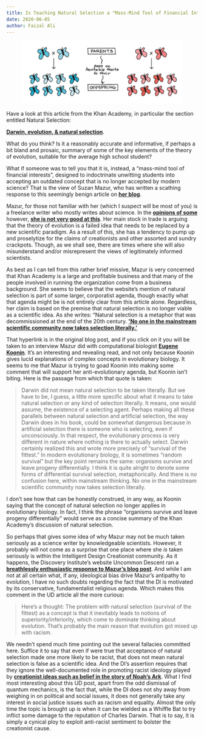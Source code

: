 ```yaml
---
title: Is Teaching Natural Selection a "Mass-Mind Tool of Financial Interests"?
date: 2020-06-05
author: Faizal Ali
---
```


<figure>
<img src="/uploads/2020/butterflies.png"/>
</figure>

Have a look at this article from the Khan Academy, in particular the section entitled Natural Selection:

<strong><a href="https://www.khanacademy.org/science/biology/her/evolution-and-natural-selection/a/darwin-evolution-natural-selection">Darwin, evolution, &amp; natural selection</a></strong>.

What do you think?  Is it a reasonably accurate and informative, if perhaps a bit bland and prosaic, summary of some of the key elements of the theory of evolution, suitable for the average high school student?

What if someone was to tell you that it is, instead, a “mass-mind tool of financial interests”, designed to indoctrinate unwitting students into accepting an outdated concept that is no longer accepted by modern science?  That is the view of Suzan Mazur, who has written a scathing response to this seemingly benign article on  <strong><a href="https://oscillations.net/2020/05/23/sal-khan-end-mass-mind-teaching-of-darwinian-natural-selection/">her blog</a></strong>.  

<!--more-->

Mazur, for those not familiar with her (which I suspect will be most of you) is a freelance writer who mostly writes about science.  In the <strong><a href="https://sandwalk.blogspot.com/2016/12/suzan-mazur-doesnt-like-carl-zimmer.html">opinions of some</a></strong> however, <strong><a href="https://freethoughtblogs.com/pharyngula/2016/12/06/susan-mazur-vs-carl-zimmer-really/">she is not very good at this</a></strong>.  Her main stock in trade is arguing that the theory of evolution is a failed idea that needs to be replaced by a new scientific paradigm.  As a result of this, she has a tendency to pump up and proselytize for the claims of creationists and other assorted and sundry crackpots.  Though, as we shall see, there are times where she will also misunderstand and/or misrepresent the views of legitimately informed scientists.

As best as I can tell from this rather brief missive, Mazur is very concerned that Khan Academy is a large and profitable business and that many of the people involved in running the organization come from a business background.  She seems to believe that the website’s mention of natural selection is part of some larger, corporatist agenda, though exactly what that agenda might be is not entirely clear from this article alone.  Regardless, her claim is based on the premise that natural selection is no longer viable as a scientific idea.  As she writes: “Natural selection is a metaphor that was decommissioned at the end of the 20th century. <strong><a href="https://www.huffpost.com/entry/eugene-koonin-the-new-evo_b_14597840">'No one in the mainstream scientific community now takes selection literally.'</a></strong>

That hyperlink is in the original blog post, and if you click on it you will be taken to an interview Mazur did with computational biologist <strong><a href="https://irp.nih.gov/pi/eugene-koonin">Eugene Koonin</a></strong>.  It’s an interesting and revealing read, and not only because Koonin gives lucid explanations of complex concepts in evolutionary biology.  It seems to me that Mazur is trying to goad Koonin into making some comment that will support her anti-evolutionary  agenda, but Koonin isn’t biting.  Here is the passage from which that quote is taken:

<blockquote>
Darwin did not mean natural selection to be taken literally. But we have to be, I guess, a little more specific about what it means to take natural selection or any kind of selection literally. It means, one would assume, the existence of a selecting agent. Perhaps making all these parallels between natural selection and artificial selection, the way Darwin does in his book, could be somewhat dangerous because in artificial selection there is someone who is selecting, even if unconsciously. In that respect, the evolutionary process is very different in nature where nothing is there to actually select. Darwin certainly realized this and wrote more precisely of “survival of the fittest.” In modern evolutionary biology, it is sometimes “random survival” but the key point remains the same: organisms survive and leave progeny differentially. I think it is quite alright to denote some forms of differential survival selection, metaphorically. And there is no confusion here, within mainstream thinking. No one in the mainstream scientific community now takes selection literally.
</blockquote>

I don’t see how that can be honestly construed, in any way, as Koonin saying that the concept of natural selection no longer applies in evolutionary biology.  In fact, I think the phrase “organisms survive and leave progeny differentially” would serve as a concise summary of the Khan Academy’s discussion of natural selection.

So perhaps that gives some idea of why Mazur may not be much taken seriously as a science writer by knowledgeable scientists.  However, it probably will not come as a surprise that one place where she *is* taken seriously is within the Intelligent Design Creationist community.  As it happens, the Discovery Institute’s website Uncommon Descent ran a <strong><a href="https://uncommondescent.com/evolution/asked-at-oscillations-why-is-the-khan-academy-so-stuck-on-natural-selection-in-evolution/">breathlessly enthusiastic response to Mazur’s blog post</a></strong>.  And while I am not at all certain what, if any, ideological bias drive Mazur’s antipathy to evolution, I have no such doubts regarding the fact that the DI is motivated by its conservative, fundamentalist religious agenda.  Which makes this comment in the UD article all the more curious:

<blockquote>
Here’s a thought: The problem with natural selection (survival of the fittest) as a concept is that it inevitably leads to notions of superiority/inferiority, which come to dominate thinking about evolution. That’s probably the main reason that evolution got mixed up with racism.
</blockquote>

We needn’t spend much time pointing out the several fallacies committed here.  Suffice it to say that even if were true that acceptance of natural selection made one more likely to be racist, that does not mean natural selection is false as a scientific idea.  And the DI’s assertion requires that they ignore the well-documented role in promoting racist ideology played by <strong><a href="https://www.nytimes.com/2003/11/01/arts/from-noah-s-curse-to-slavery-s-rationale.html">creationist ideas such as belief in the story of Noah’s Ark</a></strong>.  What I find most interesting about this UD post, apart from the odd dismissal of quantum mechanics, is the fact that, while the DI does not shy away from weighing in on political and social issues, it does not generally take any interest in social justice issues such as racism and equality.  Almost the only time the topic is brought up is when it can be wielded as a Whiffle Bat to try inflict some damage to the reputation of Charles Darwin.  That is to say, it is simply a cynical ploy to exploit anti-racist sentiment to bolster the creationist cause.
